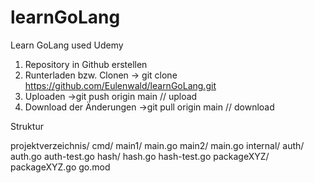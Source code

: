# learnGoLang
Learn GoLang used Udemy

1. Repository in Github erstellen
2. Runterladen bzw. Clonen -> git clone https://github.com/Eulenwald/learnGoLang.git
3. Uploaden ->git push origin main // upload
4. Download der Änderungen ->git pull origin main // download

Struktur

projektverzeichnis/
  cmd/
    main1/
      main.go
    main2/
      main.go
  internal/
    auth/
      auth.go
      auth-test.go
    hash/
      hash.go
      hash-test.go
  packageXYZ/
    packageXYZ.go
  go.mod